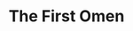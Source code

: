 ---
title: "The First Omen"
year: 2024
rating: 2.5
stars: "★★½"
rewatched: false
permalink: "the-first-omen"
watched_on: 2024-06-09
---
